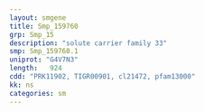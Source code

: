 ```yaml
---
layout: smgene
title: Smp_159760
grp: Smp_15
description: "solute carrier family 33"
smp: Smp_159760.1
uniprot: "G4V7N3"
length:   924
cdd: "PRK11902, TIGR00901, cl21472, pfam13000"
kk: ns
categories: sm
---
```


